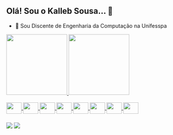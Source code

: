 ## Olá! Sou o Kalleb Sousa... 👋 


- 🔭 Sou Discente de Engenharia da Computação na Unifesspa


 <div>
  <a href="https://github.com/kallebsous">
  <img height="160em" src="https://github-readme-stats.vercel.app/api?username=kallebsous&show_icons=true&theme=dark&include_all_commits=true&count_private=true"/>
  <img height="160em" src="https://github-readme-stats.vercel.app/api/top-langs/?username=kallebsous&layout=compact&langs_count=7&theme=dark"/>
</div> 
<div style="display: inline_block"><br>
  <img align="center" height="30" width="40" src="https://cdn.jsdelivr.net/gh/devicons/devicon/icons/python/python-original.svg" />  
  <img align="center" height="30" width="40" src="https://cdn.jsdelivr.net/gh/devicons/devicon/icons/java/java-original.svg" />
  <img align="center" height="30" width="40" src="https://cdn.jsdelivr.net/gh/devicons/devicon/icons/c/c-original.svg" />
  <img align="center" height="30" width="40" src="https://cdn.jsdelivr.net/gh/devicons/devicon@latest/icons/rstudio/rstudio-original.svg" />
  <img align="center" height="30" width="40" src="https://cdn.jsdelivr.net/gh/devicons/devicon@latest/icons/docker/docker-original-wordmark.svg" />
  <img align="center" height="30" width="40" src="https://cdn.jsdelivr.net/gh/devicons/devicon@latest/icons/wordpress/wordpress-plain-wordmark.svg" />
  <img align="center" height="30" width="40" src="https://cdn.jsdelivr.net/gh/devicons/devicon@latest/icons/html5/html5-original-wordmark.svg" />
  <img align="center" height="30" width="40" src="https://cdn.jsdelivr.net/gh/devicons/devicon@latest/icons/css3/css3-original-wordmark.svg" />
</div>

###

<div> 
  <a href="https://www.instagram.com/kallebsous/" target="_blank"><img src="https://img.shields.io/badge/-Instagram-%23E4405F?style=for-the-badge&logo=instagram&logoColor=white" target="_blank" rel="noreferrer"></a>
<!--   <a href="jhunny.tec@gmail.com" target="_blank"><img src="https://img.shields.io/badge/Gmail-D14836?style=for-the-badge&logo=gmail&logoColor=white" target="_blank"></a> -->
<!--   <a href="https://www.facebook.com/jhunnyor.trompetista" target="_blank"><img src="https://img.shields.io/badge/Facebook-1877F2?style=for-the-badge&logo=facebook&logoColor=white" target="_blank"></a>   -->
 <a href="https://open.spotify.com/user/g3y977sg2yaz84ugwluzjd4dl?si=ffiG6v7DTiOWtNFoJ2iJqQ" target="_blank"><img src="https://img.shields.io/badge/Spotify-1ED760?&style=for-the-badge&logo=spotify&logoColor=white" target="_blank" rel="noreferrer"></a>  
</div>
